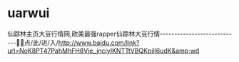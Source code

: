 # uarwui
仙踪林主页大豆行情网,欧美最强rapper仙踪林大豆行情----------------------------🚵🚵点/此/进/入/http://www.baidu.com/link?url=NoK8PT47PahMhFH8Vie_jnciyIKNTTtVBQKpill6udK&amp;wd
